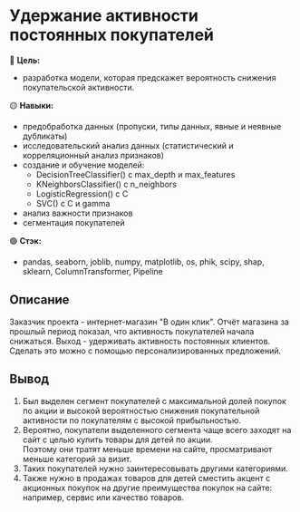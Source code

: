 # Удержание активности постоянных покупателей

🔴 **Цель:**
  - разработка модели, которая предскажет вероятность снижения покупательской активности.

🟡 **Навыки:**
  - предобработка данных (пропуски, типы данных, явные и неявные дубликаты)
  - исследовательский анализ данных (статистический и корреляционный анализ признаков)
  - создание и обучение моделей:
    - DecisionTreeClassifier() с max_depth и max_features
    - KNeighborsClassifier() с n_neighbors
    - LogisticRegression() с С
    - SVC() с С и gamma
  - анализ важности признаков
  - сегментация покупателей

🟢 **Стэк:**
  - pandas,  seaborn, joblib, numpy, matplotlib, os, phik, scipy, shap, sklearn, ColumnTransformer, Pipeline

## Описание
Заказчик проекта - интернет-магазин "В один клик". Отчёт магазина за прошлый период показал, что активность покупателей начала снижаться.
Выход - удерживать активность постоянных клиентов. Сделать это можно с помощью персонализированных предложений.


## Вывод
1. Был выделен сегмент покупателей с максимальной долей покупок по акции и высокой вероятностью снижения покупательной активности по покупателям с высокой прибыльностью.
2. Вероятно, покупатели выделенного сегмента чаще всего заходят на сайт с целью купить товары для детей по акции.\
   Поэтому они тратят меньше времени на сайте, просматривают меньше категорий за визит.
3. Таких покупателей нужно заинтересовывать другими категориями.
4. Также нужно в продажах товаров для детей сместить акцент с акционных покупок на другие преимущества покупок на сайте:\
   например, сервис или качество товаров.
